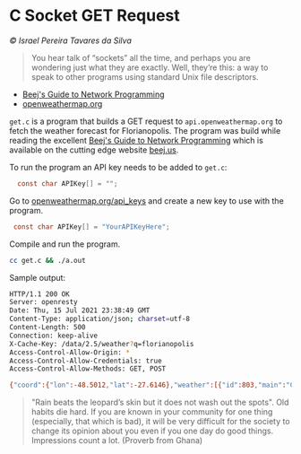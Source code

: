 # C Socket GET Request

*© Israel Pereira Tavares da Silva*

> You hear talk of “sockets” all the time, and perhaps you are wondering just what they are exactly. Well, they’re this: a way to speak to other programs using standard Unix file descriptors.

* [Beej's Guide to Network Programming](https://beej.us/guide/bgnet/html/)
* [openweathermap.org](https://openweathermap.org)

`get.c` is a program that builds a GET request to `api.openweathermap.org` to fetch the weather forecast for Florianopolis. The program was build while reading the excellent [Beej's Guide to Network Programming](https://beej.us/guide/bgnet/html/) which is available on the cutting edge website [beej.us](https://beej.us/). 

To run the program an API key needs to be added to `get.c`:

```c
  const char APIKey[] = "";
```

Go to [openweathermap.org/api_keys](https://home.openweathermap.org/api_keys) and create a new key to use with the program.

 ```c
  const char APIKey[] = "YourAPIKeyHere";
 ```

Compile and  run the program.

```bash
cc get.c && ./a.out
```

Sample output:

```bash
HTTP/1.1 200 OK
Server: openresty
Date: Thu, 15 Jul 2021 23:38:49 GMT
Content-Type: application/json; charset=utf-8
Content-Length: 500
Connection: keep-alive
X-Cache-Key: /data/2.5/weather?q=florianopolis
Access-Control-Allow-Origin: *
Access-Control-Allow-Credentials: true
Access-Control-Allow-Methods: GET, POST

{"coord":{"lon":-48.5012,"lat":-27.6146},"weather":[{"id":803,"main":"Clouds","description":"broken clouds","icon":"04n"}],"base":"stations","main":{"temp":291.96,"feels_like":291.91,"temp_min":290.58,"temp_max":292.72,"pressure":1011,"humidity":77},"visibility":10000,"wind":{"speed":0.45,"deg":132,"gust":1.79},"clouds":{"all":75},"dt":1626392031,"sys":{"type":2,"id":2012878,"country":"BR","sunrise":1626343390,"sunset":1626381384},"timezone":-10800,"id":6323121,"name":"Florianópolis","cod":200}

```

> "Rain beats the leopard’s skin but it does not wash out the spots". Old habits die hard. If you are known in your community for one thing  (especially, that which is bad), it will be very difficult for the  society to change its opinion about you even if you one day do good  things. Impressions count a lot. (Proverb from Ghana)

